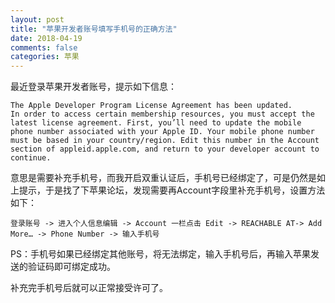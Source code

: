 ```yaml
---
layout: post
title: "苹果开发者账号填写手机号的正确方法"
date: 2018-04-19
comments: false
categories: 苹果
---
```


最近登录苹果开发者账号，提示如下信息：

```
The Apple Developer Program License Agreement has been updated.
In order to access certain membership resources, you must accept the latest license agreement. First, you’ll need to update the mobile phone number associated with your Apple ID. Your mobile phone number must be based in your country/region. Edit this number in the Account section of appleid.apple.com, and return to your developer account to continue.
```

意思是需要补充手机号，而我开启双重认证后，手机号已经绑定了，可是仍然是如上提示，于是找了下苹果论坛，发现需要再Account字段里补充手机号，设置方法如下：

```
登录账号 -> 进入个人信息编辑 -> Account 一栏点击 Edit -> REACHABLE AT-> Add More… -> Phone Number -> 输入手机号
```
PS：手机号如果已经绑定其他账号，将无法绑定，输入手机号后，再输入苹果发送的验证码即可绑定成功。

补充完手机号后就可以正常接受许可了。
